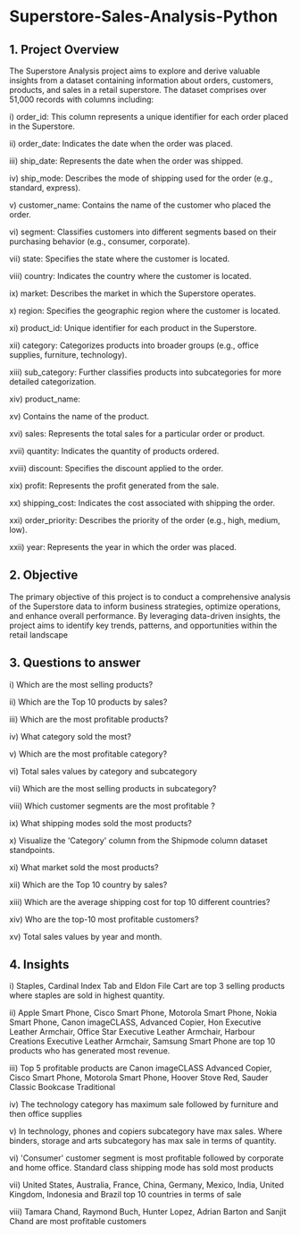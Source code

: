 # Superstore-Sales-Analysis-Python

## 1. Project Overview

The Superstore Analysis project aims to explore and derive valuable insights from a dataset containing information about orders, customers, products, and sales in a retail superstore. The dataset comprises over 51,000 records with columns including: 

i) order_id: This column represents a unique identifier for each order placed in the Superstore.<be>

ii) order_date: Indicates the date when the order was placed.<be>

iii) ship_date: Represents the date when the order was shipped.<be>

iv) ship_mode: Describes the mode of shipping used for the order (e.g., standard, express).<be>

v) customer_name: Contains the name of the customer who placed the order.

vi) segment: Classifies customers into different segments based on their purchasing behavior (e.g., consumer, corporate).

vii) state: Specifies the state where the customer is located.

viii) country: Indicates the country where the customer is located.

ix) market: Describes the market in which the Superstore operates.

x) region: Specifies the geographic region where the customer is located.

xi) product_id: Unique identifier for each product in the Superstore.

xii) category: Categorizes products into broader groups (e.g., office supplies, furniture, technology).

xiii) sub_category: Further classifies products into subcategories for more detailed categorization.

xiv) product_name:

xv) Contains the name of the product.

xvi) sales: Represents the total sales for a particular order or product.

xvii) quantity: Indicates the quantity of products ordered.

xviii) discount: Specifies the discount applied to the order.

xix) profit: Represents the profit generated from the sale.

xx) shipping_cost: Indicates the cost associated with shipping the order.

xxi) order_priority: Describes the priority of the order (e.g., high, medium, low).

xxii) year: Represents the year in which the order was placed.

## 2. Objective
The primary objective of this project is to conduct a comprehensive analysis of the Superstore data to inform business strategies, optimize operations, and enhance overall performance. By leveraging data-driven insights, the project aims to identify key trends, patterns, and opportunities within the retail landscape

## 3. Questions to answer

i) Which are the most selling products?<br>

ii) Which are the Top 10 products by sales?<br>

iii) Which are the most profitable products?<br>

iv) What category sold the most?<br>

v) Which are the most profitable category?<br>

vi) Total sales values by category and subcategory<br>

vii) Which are the most selling products in subcategory?<br>

viii) Which customer segments are the most profitable ?<br>

ix) What shipping modes sold the most products?<br>

x) Visualize the 'Category' column from the Shipmode column dataset standpoints.<br>

xi) What market sold the most products?<br>

xii) Which are the Top 10 country by sales?<br>

xiii) Which are the average shipping cost for top 10 different countries?<br>

xiv) Who are the top-10 most profitable customers?<br>

xv) Total sales values by year and month.<be>

## 4. Insights

i) Staples, Cardinal Index Tab and Eldon File Cart are top 3 selling products where staples are sold in highest quantity.

ii) Apple Smart Phone, Cisco Smart Phone,	Motorola Smart Phone, Nokia Smart Phone, Canon imageCLASS, Advanced Copier, Hon Executive Leather Armchair, Office Star Executive Leather Armchair, Harbour Creations Executive Leather Armchair, Samsung Smart Phone are top 10 products who has generated most revenue.

iii) Top 5 profitable products are Canon imageCLASS Advanced Copier, Cisco Smart Phone, Motorola Smart Phone, Hoover Stove Red, Sauder Classic Bookcase Traditional

iv) The technology category has maximum sale followed by furniture and then office supplies

v) In technology, phones and copiers subcategory have max sales. Where binders, storage and arts subcategory has max sale in terms of quantity.

vi) 'Consumer' customer segment is most profitable followed by corporate and home office. Standard class shipping mode has sold most products

vii) United States, Australia, France, China,	Germany, Mexico, India,	United Kingdom, Indonesia and	Brazil top 10 countries in terms of sale	

viii) Tamara Chand, Raymond Buch, Hunter Lopez, Adrian Barton and Sanjit Chand are most profitable customers

